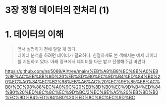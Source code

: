 # 3장 정형 데이터의 전처리 (1)

# 1. 데이터의 이해

> 앞서 설명하기 전에 말할 게 있다.       
> 데이터 분석을 하려면 데이터가 필요하다.
> 친절하게도 본 책에서는 예제 데이터를 지원하고 있다.
> 아래 링크에서 데이터를 다운 받고 진행해주길 바란다.

https://github.com/nsj5068/AI/tree/main/%EB%A8%B8%EC%8B%A0%EB%9F%AC%EB%8B%9D%20%EB%8D%B0%EC%9D%B4%ED%84%B0%20%EC%A0%84%EC%B2%98%EB%A6%AC%20%EC%9E%85%EB%AC%B8/%EC%98%88%EC%A0%9C%20%EB%8D%B0%EC%9D%B4%ED%84%B0%20%ED%8C%8C%EC%9D%BC/3%EC%9E%A5%20%EB%8D%B0%EC%9D%B4%ED%84%B0%20%ED%8C%8C%EC%9D%BC


